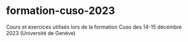 # formation-cuso-2023
Cours et exercices utilisés lors de la formation Cuso des 14-15 décembre 2023 (Université de Genève)
